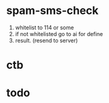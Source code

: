 # spam-sms-check

1. whitelist to 114 or some
2. if not whitelisted go to ai for define
3. result. (resend to server)

# ctb

# todo 

